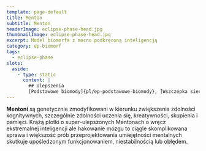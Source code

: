 ```yaml
---
template: page-default
title: Menton
subtitle: Menton
headerImage: eclipse-phase-head.jpg
thumbnailImage: eclipse-phase-head.jpg
excerpt: Model biomorfa z mocno podkręconą inteligencją
category: ep-biomorf
tags:
  - eclipse-phase
slots:
  aside:
    - type: static
      content: |
        ## Ulepszenia
        [Podstawowe biomody]{pl/ep-podstawowe-biomody}, [Wszczepka sieciowa]{pl/ep-wszczepka}, [Stos korowy]{pl/ep-stos-korowy}, [Pamięć ejdetyczna](#), [Hiperlingwista](#), [Zmysł matematyczny](#)
---
```

**Mentoni** są genetycznie zmodyfikowani w kierunku zwiększenia zdolności kognitywnych, szczególnie zdolności uczenia się, kreatywności, skupienia i pamięci. Krążą plotki o super-ulepszonych Mentonach o wręcz ekstremalnej inteligencji ale hakowanie mózgu to ciągle skomplikowana sprawa i większość prób przeprojektowania umiejętności mentalnych skutkuje upośledzonym funkcjonowaniem, niestabilnością lub obłędem.
